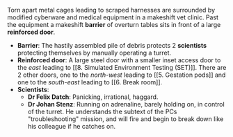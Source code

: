 Torn apart metal cages leading to scraped harnesses are surrounded by modified cyberware and medical equipment in a makeshift vet clinic. Past the equipment a makeshift **barrier** of overturn tables sits in front of a large **reinforced door**.

- **Barrier**: The hastily assembled pile of debris protects 2 **scientists** protecting themselves by manually operating a turret.
- **Reinforced door**: A large steel door with a smaller inset access door to the *east* leading to [[8. Simulated Environment Testing (SET)]]. There are 2 other doors, one to the *north-west* leading to [[5. Gestation pods]] and one to the *south-east* leading to [[6. Break room]].
- **Scientists**: 
	- **Dr Felix Datch**: Panicking, irrational, haggard.
	- **Dr Johan Stenz**: Running on adrenaline, barely holding on, in control of the turret. He understands the subtext of the PCs "troubleshooting" mission, and will fire and begin to break down like his colleague if he catches on.